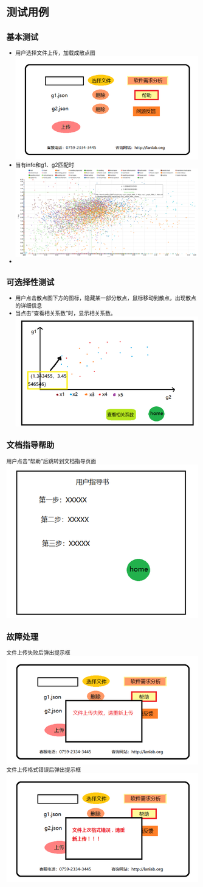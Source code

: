 # 测试用例
## 基本测试
- 用户选择文件上传，加载成散点图    
![](https://raw.githubusercontent.com/bananahab/System/master/docs/image/homePage.png) 
- 当有info和g1、g2匹配时
![](https://raw.githubusercontent.com/bananahab/System/master/docs/image/page1.PNG)  
- 
## 可选择性测试
- 用户点击散点图下方的图标，隐藏某一部分散点，鼠标移动到散点，出现散点的详细信息
- 当点击“查看相关系数”时，显示相关系数。
![](https://raw.githubusercontent.com/bananahab/System/master/docs/image/page2.png)  
## 文档指导帮助
   用户点击“帮助”后跳转到文档指导页面  
![](https://raw.githubusercontent.com/bananahab/System/master/docs/image/page4.png)  
## 故障处理
   文件上传失败后弹出提示框  
![](https://raw.githubusercontent.com/bananahab/System/master/docs/image/errorPage.png)  
   文件上传格式错误后弹出提示框
![](https://raw.githubusercontent.com/bananahab/System/master/docs/image/errorPage1.png)
 
 
 
